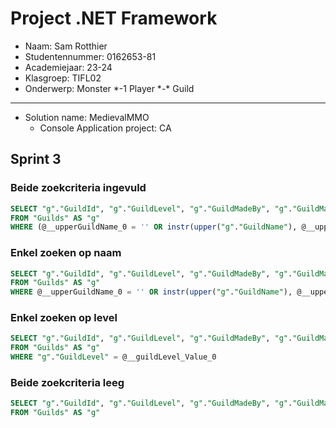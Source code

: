 # Project .NET Framework

* Naam: Sam Rotthier
* Studentennummer: 0162653-81
* Academiejaar: 23-24
* Klasgroep: TIFL02
* Onderwerp: Monster *-1 Player \*-\* Guild

---
- Solution name: MedievalMMO
    - Console Application project: CA

## Sprint 3
### Beide zoekcriteria ingevuld
```sql
SELECT "g"."GuildId", "g"."GuildLevel", "g"."GuildMadeBy", "g"."GuildMadeOn", "g"."GuildName"
FROM "Guilds" AS "g"
WHERE (@__upperGuildName_0 = '' OR instr(upper("g"."GuildName"), @__upperGuildName_0) > 0) AND "g"."GuildLevel" = @__guildLevel_Value_1
```

### Enkel zoeken op naam
```sql
SELECT "g"."GuildId", "g"."GuildLevel", "g"."GuildMadeBy", "g"."GuildMadeOn", "g"."GuildName"
FROM "Guilds" AS "g"
WHERE @__upperGuildName_0 = '' OR instr(upper("g"."GuildName"), @__upperGuildName_0) > 0
```

### Enkel zoeken op level
```sql
SELECT "g"."GuildId", "g"."GuildLevel", "g"."GuildMadeBy", "g"."GuildMadeOn", "g"."GuildName"
FROM "Guilds" AS "g"
WHERE "g"."GuildLevel" = @__guildLevel_Value_0
```

### Beide zoekcriteria leeg
```sql
SELECT "g"."GuildId", "g"."GuildLevel", "g"."GuildMadeBy", "g"."GuildMadeOn", "g"."GuildName"
FROM "Guilds" AS "g"
```